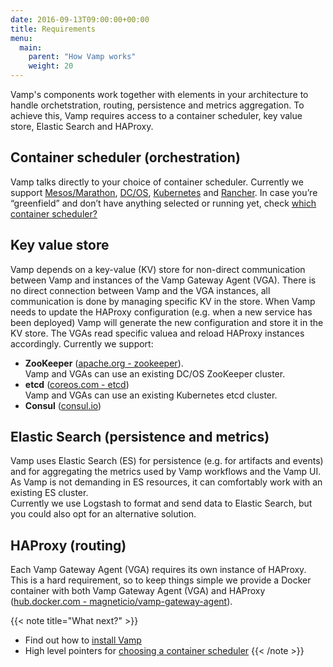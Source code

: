 ```yaml
---
date: 2016-09-13T09:00:00+00:00
title: Requirements
menu:
  main:
    parent: "How Vamp works"
    weight: 20
---
```


Vamp's components work together with elements in your architecture to handle orchetstration, routing, persistence and metrics aggregation. To achieve this, Vamp requires access to a container scheduler, key value store, Elastic Search and HAProxy.

## Container scheduler  (orchestration)
Vamp talks directly to your choice of container scheduler. Currently we support [Mesos/Marathon](/documentation/installation/mesos-marathon), [DC/OS](/documentation/installation/dcos), [Kubernetes](/documentation/installation/kubernetes) and [Rancher](/documentation/installation/rancher). In case you’re “greenfield” and don’t have anything selected or running yet, check [which container scheduler?](/documentation/how-vamp-works/which-container-scheduler)

## Key value store
Vamp depends on a key-value (KV) store for non-direct communication between Vamp and instances of the Vamp Gateway Agent (VGA). There is no direct connection between Vamp and the VGA instances, all communication is done by managing specific KV in the store.  When Vamp needs to update the HAProxy configuration (e.g. when a new service has been deployed) Vamp will generate the new configuration and store it in the KV store. The VGAs read specific valuea and reload HAProxy instances accordingly.
Currently we support:

* **ZooKeeper** ([apache.org - zookeeper](https://zookeeper.apache.org/)).  
Vamp and VGAs can use an existing DC/OS ZooKeeper cluster.
* **etcd** ([coreos.com - etcd](https://coreos.com/etcd/docs/latest/))  
Vamp and VGAs can use an existing Kubernetes etcd cluster.
* **Consul** ([consul.io](https://www.consul.io/))

## Elastic Search (persistence and metrics)
Vamp uses Elastic Search (ES) for persistence (e.g. for artifacts and events) and for aggregating the metrics used by Vamp workflows and the Vamp UI. As Vamp is not demanding in ES resources, it can comfortably work with an existing ES cluster.  
Currently we use Logstash to format and send data to Elastic Search, but you could also opt for an alternative solution.

## HAProxy  (routing)
Each Vamp Gateway Agent (VGA) requires its own instance of HAProxy. This is a hard requirement, so to keep things simple we provide a Docker container with both Vamp Gateway Agent (VGA) and HAProxy ([hub.docker.com - magneticio/vamp-gateway-agent](https://hub.docker.com/r/magneticio/vamp-gateway-agent/)).  

{{< note title="What next?" >}}
* Find out how to [install Vamp](/documentation/installation/overview)
* High level pointers for [choosing a container scheduler](/documentation/how-vamp-works/which-container-scheduler)
{{< /note >}}

